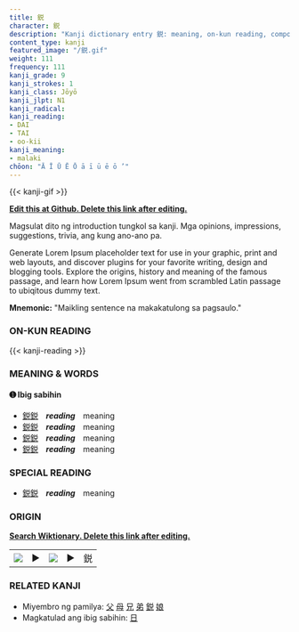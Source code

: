 ```yaml
---
title: 鋭
character: 鋭
description: "Kanji dictionary entry 鋭: meaning, on-kun reading, compounds, origin, related kanji"
content_type: kanji
featured_image: "/鋭.gif"
weight: 111
frequency: 111
kanji_grade: 9
kanji_strokes: 1
kanji_class: Jōyō
kanji_jlpt: N1
kanji_radical: 
kanji_reading: 
- DAI
- TAI
- oo-kii
kanji_meaning:
- malaki
chōon: "Ā Ī Ū Ē Ō ā ī ū ē ō ’"
---
```

[//]: # (Don't edit the line below. Kanji animated GIF code is automatically generated.)
{{< kanji-gif >}}

[//]: # (Edit below this line.)

**[Edit this at Github. Delete this link after editing.](https://github.com/tim0g/tim/tree/main/content/kanji/鋭/index.md)**

Magsulat dito ng introduction tungkol sa kanji. Mga opinions, impressions, suggestions, trivia, ang kung ano-ano pa.

Generate Lorem Ipsum placeholder text for use in your graphic, print and web layouts, and discover plugins for your favorite writing, design and blogging tools. Explore the origins, history and meaning of the famous passage, and learn how Lorem Ipsum went from scrambled Latin passage to ubiqitous dummy text.
 
**Mnemonic:** "Maikling sentence na makakatulong sa pagsaulo."

### ON-KUN READING

[//]: # (Don't edit the line below. ON-KUN READING code is automatically generated.)
{{< kanji-reading >}}

### MEANING & WORDS

#### ➊ **Ibig sabihin**
  - [鋭](../鋭)[鋭](../鋭)　***reading***　meaning
  - [鋭](../鋭)[鋭](../鋭)　***reading***　meaning
  - [鋭](../鋭)[鋭](../鋭)　***reading***　meaning
  - [鋭](../鋭)[鋭](../鋭)　***reading***　meaning

### SPECIAL READING
  - [鋭](../鋭)[鋭](../鋭)　***reading***　meaning

### ORIGIN

**[Search Wiktionary. Delete this link after editing.](https://wiktionary.org/wiki/鋭)**
<table class="kanji-table"><tr><td>
<img src="60px-鋭-bronze.svg.png">
</td><td>▶</td><td>
<img src="60px-鋭-oracle.svg.png">
</td><td>▶</td>
<td class="kanji-origin">鋭</td>
</tr></table>

### RELATED KANJI
- Miyembro ng pamilya: [父](../父) [母](../母) [兄](../兄) [弟](../弟) [鋭](../鋭) [娘](../娘)
- Magkatulad ang ibig sabihin: [日](../日)
